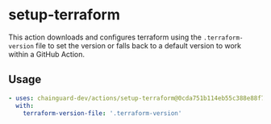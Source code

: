 # setup-terraform

This action downloads and configures terraform using the `.terraform-version` file
to set the version or falls back to a default version to work within a GitHub Action.


## Usage

```yaml
- uses: chainguard-dev/actions/setup-terraform@0cda751b114eb55c388e88f7479292668165602a # v1.0.2
  with:
    terraform-version-file: '.terraform-version'
```
